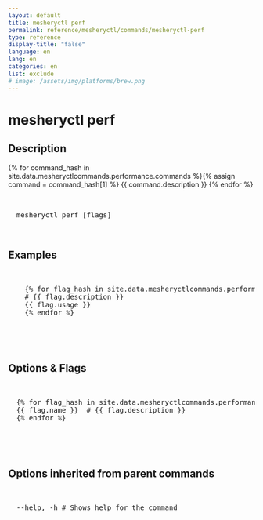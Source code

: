```yaml
---
layout: default
title: mesheryctl perf
permalink: reference/mesheryctl/commands/mesheryctl-perf
type: reference
display-title: "false"
language: en
lang: en
categories: en
list: exclude
# image: /assets/img/platforms/brew.png
---
```


<!-- Copy this template to create individual doc pages for each mesheryctl commands -->

<!-- Name of the command -->
# mesheryctl perf

## Description

<!-- Description of the command. Preferably a paragraph -->
{% for command_hash in site.data.mesheryctlcommands.performance.commands %}{% assign command = command_hash[1] %}
    {{ command.description }}
{% endfor %}

<!-- Basic usage of the command -->
<pre class="codeblock-pre">
  <div class="codeblock">
  mesheryctl perf [flags] 
  </div>
</pre>

## Examples

<pre class="codeblock-pre">
  <div class="codeblock">
    {% for flag_hash in site.data.mesheryctlcommands.performance.flags %}{% assign flag = flag_hash[1] %}
    # {{ flag.description }}
    {{ flag.usage }}
    {% endfor %}
  </div>
</pre>
<br/>

## Options & Flags

<pre class="codeblock-pre">
  <div class="codeblock">
  {% for flag_hash in site.data.mesheryctlcommands.performance.flags %}{% assign flag = flag_hash[1] %}
  {{ flag.name }}  # {{ flag.description }}
  {% endfor %}
  </div>
</pre>
<br/>

## Options inherited from parent commands
<pre class="codeblock-pre">
  <div class="codeblock">
  --help, -h # Shows help for the command
  </div>
</pre>